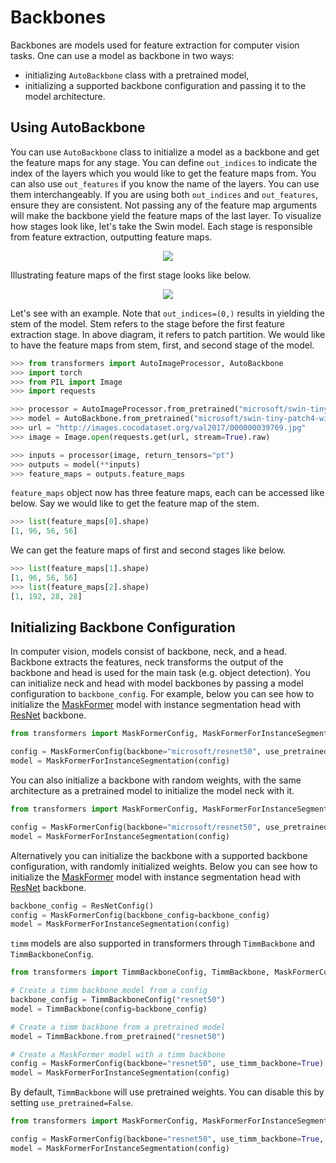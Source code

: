 <!--Copyright 2023 The HuggingFace Team. All rights reserved.

Licensed under the Apache License, Version 2.0 (the "License"); you may not use this file except in compliance with
the License. You may obtain a copy of the License at

http://www.apache.org/licenses/LICENSE-2.0

Unless required by applicable law or agreed to in writing, software distributed under the License is distributed on
an "AS IS" BASIS, WITHOUT WARRANTIES OR CONDITIONS OF ANY KIND, either express or implied. See the License for the
specific language governing permissions and limitations under the License.

⚠️ Note that this file is in Markdown but contain specific syntax for our doc-builder (similar to MDX) that may not be
rendered properly in your Markdown viewer.

-->

# Backbones

Backbones are models used for feature extraction for computer vision tasks. One can use a model as backbone in two ways:

* initializing `AutoBackbone` class with a pretrained model,
* initializing a supported backbone configuration and passing it to the model architecture.

## Using AutoBackbone

You can use `AutoBackbone` class to initialize a model as a backbone and get the feature maps for any stage. You can define `out_indices` to indicate the index of the layers which you would like to get the feature maps from. You can also use `out_features` if you know the name of the layers. You can use them interchangeably. If you are using both `out_indices` and `out_features`, ensure they are consistent. Not passing any of the feature map arguments will make the backbone yield the feature maps of the last layer.
To visualize how stages look like, let's take the Swin model. Each stage is responsible from feature extraction, outputting feature maps.
<div style="text-align: center">
<img src="https://huggingface.co/datasets/huggingface/documentation-images/resolve/main/transformers/Swin%20Stages.png">
</div>

Illustrating feature maps of the first stage looks like below.
<div style="text-align: center">
<img src="https://huggingface.co/datasets/huggingface/documentation-images/resolve/main/transformers/Swin%20Stage%201.png">
</div>

Let's see with an example. Note that `out_indices=(0,)` results in yielding the stem of the model. Stem refers to the stage before the first feature extraction stage. In above diagram, it refers to patch partition. We would like to have the feature maps from stem, first, and second stage of the model.
```py
>>> from transformers import AutoImageProcessor, AutoBackbone
>>> import torch
>>> from PIL import Image
>>> import requests

>>> processor = AutoImageProcessor.from_pretrained("microsoft/swin-tiny-patch4-window7-224")
>>> model = AutoBackbone.from_pretrained("microsoft/swin-tiny-patch4-window7-224", out_indices=(0,1,2))
>>> url = "http://images.cocodataset.org/val2017/000000039769.jpg"
>>> image = Image.open(requests.get(url, stream=True).raw)

>>> inputs = processor(image, return_tensors="pt")
>>> outputs = model(**inputs)
>>> feature_maps = outputs.feature_maps
```
`feature_maps` object now has three feature maps, each can be accessed like below. Say we would like to get the feature map of the stem.
```python
>>> list(feature_maps[0].shape)
[1, 96, 56, 56]
```

We can get the feature maps of first and second stages like below.
```python
>>> list(feature_maps[1].shape)
[1, 96, 56, 56]
>>> list(feature_maps[2].shape)
[1, 192, 28, 28]
```

## Initializing Backbone Configuration

In computer vision, models consist of backbone, neck, and a head. Backbone extracts the features, neck transforms the output of the backbone and head is used for the main task (e.g. object detection). You can initialize neck and head with model backbones by passing a model configuration to `backbone_config`. For example, below you can see how to initialize the [MaskFormer](../model_doc/maskformer) model with instance segmentation head with [ResNet](../model_doc/resnet) backbone.

```py
from transformers import MaskFormerConfig, MaskFormerForInstanceSegmentation, ResNetConfig

config = MaskFormerConfig(backbone="microsoft/resnet50", use_pretrained_backbone=True)
model = MaskFormerForInstanceSegmentation(config)
```

You can also initialize a backbone with random weights, with the same architecture as a pretrained model to initialize the model neck with it.
```py
from transformers import MaskFormerConfig, MaskFormerForInstanceSegmentation, ResNetConfig

config = MaskFormerConfig(backbone="microsoft/resnet50", use_pretrained_backbone=False)
model = MaskFormerForInstanceSegmentation(config)
```

Alternatively you can initialize the backbone with a supported backbone configuration, with randomly initialized weights. Below you can see how to initialize the [MaskFormer](../model_doc/maskformer) model with instance segmentation head with [ResNet](../model_doc/resnet) backbone.

```py
backbone_config = ResNetConfig()
config = MaskFormerConfig(backbone_config=backbone_config)
model = MaskFormerForInstanceSegmentation(config)
```

`timm` models are also supported in transformers through `TimmBackbone` and `TimmBackboneConfig`.

```py
from transformers import TimmBackboneConfig, TimmBackbone, MaskFormerConfig, MaskFormerForInstanceSegmentation

# Create a timm backbone model from a config
backbone_config = TimmBackboneConfig("resnet50")
model = TimmBackbone(config=backbone_config)

# Create a timm backbone from a pretrained model
model = TimmBackbone.from_pretrained("resnet50")

# Create a MaskFormer model with a timm backbone
config = MaskFormerConfig(backbone="resnet50", use_timm_backbone=True)
model = MaskFormerForInstanceSegmentation(config)
```

By default, `TimmBackbone` will use pretrained weights. You can disable this by setting `use_pretrained=False`.

```py
from transformers import MaskFormerConfig, MaskFormerForInstanceSegmentation

config = MaskFormerConfig(backbone="resnet50", use_timm_backbone=True, use_pretrained_backbone=False)
model = MaskFormerForInstanceSegmentation(config)
```
